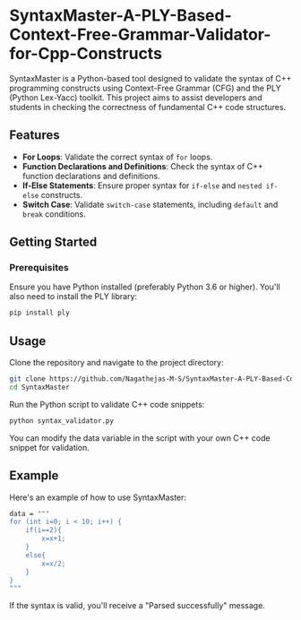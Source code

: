 # SyntaxMaster-A-PLY-Based-Context-Free-Grammar-Validator-for-Cpp-Constructs

SyntaxMaster is a Python-based tool designed to validate the syntax of C++ programming constructs using Context-Free Grammar (CFG) and the PLY (Python Lex-Yacc) toolkit. This project aims to assist developers and students in checking the correctness of fundamental C++ code structures.

## Features

- **For Loops**: Validate the correct syntax of `for` loops.
- **Function Declarations and Definitions**: Check the syntax of C++ function declarations and definitions.
- **If-Else Statements**: Ensure proper syntax for `if-else` and `nested if-else` constructs.
- **Switch Case**: Validate `switch-case` statements, including `default` and `break` conditions.

## Getting Started

### Prerequisites

Ensure you have Python installed (preferably Python 3.6 or higher). You'll also need to install the PLY library:

```bash
pip install ply
```


## Usage

Clone the repository and navigate to the project directory:
```bash
git clone https://github.com/Nagathejas-M-S/SyntaxMaster-A-PLY-Based-Context-Free-Grammar-Validator-for-C-Constructs.git  
cd SyntaxMaster
``` 
Run the Python script to validate C++ code snippets:  
```bash
python syntax_validator.py
```
You can modify the data variable in the script with your own C++ code snippet for validation.

## Example
Here's an example of how to use SyntaxMaster:
```bash
data = """
for (int i=0; i < 10; i++) {
    if(i==2){
        x=x+1;
    }
    else{
        x=x/2;
    }
}
"""
```

If the syntax is valid, you'll receive a "Parsed successfully" message.
